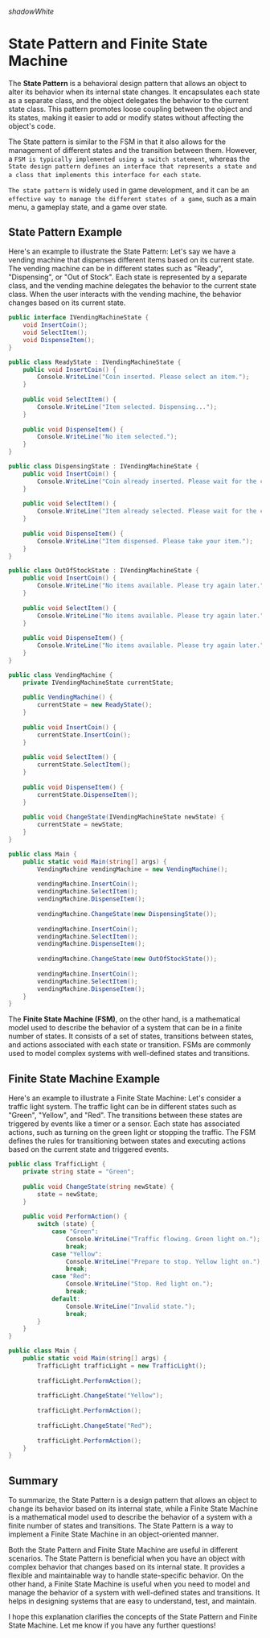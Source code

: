 ###### shadowWhite
# State Pattern and Finite State Machine

The **State Pattern** is a behavioral design pattern that allows an object to alter its behavior when its internal state changes. It encapsulates each state as a separate class, and the object delegates the behavior to the current state class. This pattern promotes loose coupling between the object and its states, making it easier to add or modify states without affecting the object's code. 

The State pattern is similar to the FSM in that it also allows for the management of different states and the transition between them. However, a `FSM is typically implemented using a switch statement`, whereas the` State design pattern defines an interface that represents a state and a class that implements this interface for each state`. 

`The state pattern` is widely used in game development, and it can be an `effective way to manage the different states of a game`, such as a main menu, a gameplay state, and a game over state.

## State Pattern Example

Here's an example to illustrate the State Pattern: Let's say we have a vending machine that dispenses different items based on its current state. The vending machine can be in different states such as "Ready", "Dispensing", or "Out of Stock". Each state is represented by a separate class, and the vending machine delegates the behavior to the current state class. When the user interacts with the vending machine, the behavior changes based on its current state.

```csharp
public interface IVendingMachineState {
    void InsertCoin();
    void SelectItem();
    void DispenseItem();
}

public class ReadyState : IVendingMachineState {
    public void InsertCoin() {
        Console.WriteLine("Coin inserted. Please select an item.");
    }
    
    public void SelectItem() {
        Console.WriteLine("Item selected. Dispensing...");
    }
    
    public void DispenseItem() {
        Console.WriteLine("No item selected.");
    }
}

public class DispensingState : IVendingMachineState {
    public void InsertCoin() {
        Console.WriteLine("Coin already inserted. Please wait for the current item to be dispensed.");
    }
    
    public void SelectItem() {
        Console.WriteLine("Item already selected. Please wait for the current item to be dispensed.");
    }
    
    public void DispenseItem() {
        Console.WriteLine("Item dispensed. Please take your item.");
    }
}

public class OutOfStockState : IVendingMachineState {
    public void InsertCoin() {
        Console.WriteLine("No items available. Please try again later.");
    }
    
    public void SelectItem() {
        Console.WriteLine("No items available. Please try again later.");
    }
    
    public void DispenseItem() {
        Console.WriteLine("No items available. Please try again later.");
    }
}

public class VendingMachine {
    private IVendingMachineState currentState;
    
    public VendingMachine() {
        currentState = new ReadyState();
    }
    
    public void InsertCoin() {
        currentState.InsertCoin();
    }
    
    public void SelectItem() {
        currentState.SelectItem();
    }
    
    public void DispenseItem() {
        currentState.DispenseItem();
    }
    
    public void ChangeState(IVendingMachineState newState) {
        currentState = newState;
    }
}

public class Main {
    public static void Main(string[] args) {
        VendingMachine vendingMachine = new VendingMachine();
        
        vendingMachine.InsertCoin();
        vendingMachine.SelectItem();
        vendingMachine.DispenseItem();
        
        vendingMachine.ChangeState(new DispensingState());
        
        vendingMachine.InsertCoin();
        vendingMachine.SelectItem();
        vendingMachine.DispenseItem();
        
        vendingMachine.ChangeState(new OutOfStockState());
        
        vendingMachine.InsertCoin();
        vendingMachine.SelectItem();
        vendingMachine.DispenseItem();
    }
}
```

The **Finite State Machine (FSM)**, on the other hand, is a mathematical model used to describe the behavior of a system that can be in a finite number of states. It consists of a set of states, transitions between states, and actions associated with each state or transition. FSMs are commonly used to model complex systems with well-defined states and transitions.

## Finite State Machine Example

Here's an example to illustrate a Finite State Machine: Let's consider a traffic light system. The traffic light can be in different states such as "Green", "Yellow", and "Red". The transitions between these states are triggered by events like a timer or a sensor. Each state has associated actions, such as turning on the green light or stopping the traffic. The FSM defines the rules for transitioning between states and executing actions based on the current state and triggered events.

```csharp
public class TrafficLight {
    private string state = "Green";
    
    public void ChangeState(string newState) {
        state = newState;
    }
    
    public void PerformAction() {
        switch (state) {
            case "Green":
                Console.WriteLine("Traffic flowing. Green light on.");
                break;
            case "Yellow":
                Console.WriteLine("Prepare to stop. Yellow light on.");
                break;
            case "Red":
                Console.WriteLine("Stop. Red light on.");
                break;
            default:
                Console.WriteLine("Invalid state.");
                break;
        }
    }
}

public class Main {
    public static void Main(string[] args) {
        TrafficLight trafficLight = new TrafficLight();
        
        trafficLight.PerformAction();
        
        trafficLight.ChangeState("Yellow");
        
        trafficLight.PerformAction();
        
        trafficLight.ChangeState("Red");
        
        trafficLight.PerformAction();
    }
}
```

## Summary

To summarize, the State Pattern is a design pattern that allows an object to change its behavior based on its internal state, while a Finite State Machine is a mathematical model used to describe the behavior of a system with a finite number of states and transitions. The State Pattern is a way to implement a Finite State Machine in an object-oriented manner.

Both the State Pattern and Finite State Machine are useful in different scenarios. The State Pattern is beneficial when you have an object with complex behavior that changes based on its internal state. It provides a flexible and maintainable way to handle state-specific behavior. On the other hand, a Finite State Machine is useful when you need to model and manage the behavior of a system with well-defined states and transitions. It helps in designing systems that are easy to understand, test, and maintain.

I hope this explanation clarifies the concepts of the State Pattern and Finite State Machine. Let me know if you have any further questions!
